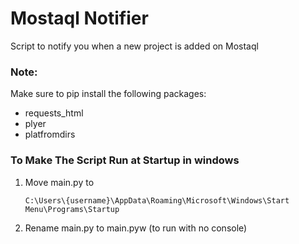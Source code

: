 # Mostaql Notifier
Script to notify you when a new project is added on Mostaql

### Note:
Make sure to pip install the following packages:
 -  requests_html
 -  plyer
 -  platfromdirs

### To Make The Script Run at Startup in windows

1.  Move main.py to

    `C:\Users\{username}\AppData\Roaming\Microsoft\Windows\Start Menu\Programs\Startup`
3.  Rename main.py to main.pyw (to run with no console)
